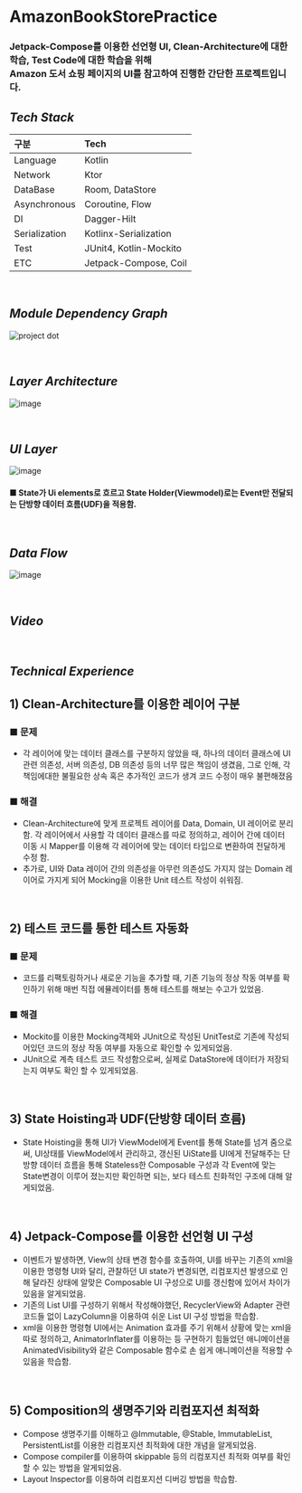 # AmazonBookStorePractice
### Jetpack-Compose를 이용한 선언형 UI, Clean-Architecture에 대한 학습, Test Code에 대한 학습을 위해 </br> Amazon 도서 쇼핑 페이지의 UI를 참고하여 진행한 간단한 프로젝트입니다.

## *****Tech Stack***** 
| 구분 | Tech |
|:---|:---------------------------------------------------------------------------|
| Language | Kotlin |
| Network | Ktor |
| DataBase | Room, DataStore |
| Asynchronous | Coroutine, Flow |
| DI | Dagger-Hilt |
| Serialization | Kotlinx-Serialization |
| Test | JUnit4, Kotlin-Mockito |
| ETC |Jetpack-Compose, Coil |
</br>

## *****Module Dependency Graph***** 
![project dot](https://github.com/user-attachments/assets/62324438-e056-4e93-99d3-322b08fe516f)

</br>

## *****Layer Architecture***** 
![image](https://github.com/user-attachments/assets/beeae049-ce86-49bd-8b56-877c9a415fe5)

</br>

## *****UI Layer***** 
![image](https://github.com/user-attachments/assets/95423d48-7327-49ca-a189-a7743efa27df)
#### ■ State가 Ui elements로 흐르고 State Holder(Viewmodel)로는 Event만 전달되는 단방향 데이터 흐름(UDF)을 적용함.

</br>

## *****Data Flow***** 
![image](https://github.com/user-attachments/assets/66563813-8675-4c42-a215-72fdba74aa88)

</br>

## *****Video***** 

</br>

## *****Technical Experience*****

## 1) Clean-Architecture를 이용한 레이어 구분
### ■ 문제
- 각 레이어에 맞는 데이터 클래스를 구분하지 않았을 때, 하나의 데이터 클래스에 UI 관련 의존성, 서버 의존성,
DB 의존성 등의 너무 많은 책임이 생겼음, 그로 인해, 각 책임에대한 불필요한 상속 혹은 추가적인 코드가 생겨
코드 수정이 매우 불편해졌음
### ■ 해결
- Clean-Architecture에 맞게 프로젝트 레이어를 Data, Domain, UI 레이어로 분리함. 각 레이어에서 사용할 각
데이터 클래스를 따로 정의하고, 레이어 간에 데이터 이동 시 Mapper를 이용해 각 레이어에 맞는 데이터
타입으로 변환하여 전달하게 수정 함.
- 추가로, UI와 Data 레이어 간의 의존성을 아무런 의존성도 가지지 않는 Domain 레이어로 가지게 되어
Mocking을 이용한 Unit 테스트 작성이 쉬워짐.

</br>

## 2) 테스트 코드를 통한 테스트 자동화
### ■ 문제
- 코드를 리팩토링하거나 새로운 기능을 추가할 때,
기존 기능의 정상 작동 여부를 확인하기 위해 매번 직접 에뮬레이터를 통해 테스트를 해보는 수고가 있었음.
### ■ 해결
- Mockito를 이용한 Mocking객체와 JUnit으로 작성된 UnitTest로 기존에 작성되어있던 코드의 정상 작동
여부를 자동으로 확인할 수 있게되었음.
- JUnit으로 계측 테스트 코드 작성함으로써, 실제로 DataStore에 데이터가 저장되는지 여부도 확인 할 수
있게되었음.

</br>

## 3) State Hoisting과 UDF(단방향 데이터 흐름)
- State Hoisting을 통해 UI가 ViewModel에게 Event를 통해 State를 넘겨 줌으로써, UI상태를 ViewModel에서
관리하고, 갱신된 UiState를 UI에게 전달해주는 단방향 데이터 흐름을 통해 Stateless한 Composable 구성과 각
Event에 맞는 State변경이 이루어 졌는지만 확인하면 되는, 보다 테스트 친화적인 구조에 대해 알게되었음.

</br>

## 4) Jetpack-Compose를 이용한 선언형 UI 구성
- 이벤트가 발생하면, View의 상태 변경 함수를 호출하여, UI를 바꾸는 기존의 xml을 이용한 명령형 UI와 달리,
관찰하던 UI state가 변경되면, 리컴포지션 발생으로 인해 달라진 상태에 알맞은 Composable UI 구성으로 UI를
갱신함에 있어서 차이가 있음을 알게되었음.
- 기존의 List UI를 구성하기 위해서 작성해야했던, RecyclerView와 Adapter 관련 코드들 없이 LazyColumn을
이용하여 쉬운 List UI 구성 방법을 학습함.
- xml을 이용한 명령형 UI에서는 Animation 효과를 주기 위해서 상황에 맞는 xml을 따로 정의하고,
AnimatorInflater를 이용하는 등 구현하기 힘들었던 애니메이션을 AnimatedVisibility와 같은 Composable
함수로 손 쉽게 애니메이션을 적용할 수 있음을 학습함.

</br>

## 5) Composition의 생명주기와 리컴포지션 최적화
- Compose 생명주기를 이해하고 @Immutable, @Stable, ImmutableList, PersistentList를 이용한
리컴포지션 최적화에 대한 개념을 알게되었음.
- Compose compiler를 이용하여 skippable 등의 리컴포지션 최적화 여부를 확인 할 수 있는 방법을 알게되었음.
- Layout Inspector를 이용하여 리컴포지션 디버깅 방법을 학습함.
